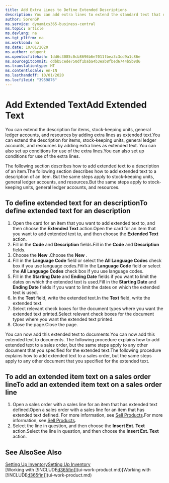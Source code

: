 ```yaml
---
title: Add Extra Lines to Define Extended Descriptions
description: You can add extra lines to extend the standard text that describes an item, a G/L account, and other data.
author: SorenGP
ms.service: dynamics365-business-central
ms.topic: article
ms.devlang: na
ms.tgt_pltfrm: na
ms.workload: na
ms.date: 10/01/2020
ms.author: edupont
ms.openlocfilehash: 1dd6c3085c0cb8696b6e7011fbea3c3cd9a1c86e
ms.sourcegitcommit: ddbb5cede750df1baba4b3eab8fbed6744b5b9d6
ms.translationtype: HT
ms.contentlocale: en-IN
ms.lasthandoff: 10/01/2020
ms.locfileid: "3959876"
---
```

# <a name="add-extended-text"></a><span data-ttu-id="ea6e7-103">Add Extended Text</span><span class="sxs-lookup"><span data-stu-id="ea6e7-103">Add Extended Text</span></span>

<span data-ttu-id="ea6e7-104">You can extend the description for items, stock-keeping units, general ledger accounts, and resources by adding extra lines as extended text.</span><span class="sxs-lookup"><span data-stu-id="ea6e7-104">You can extend the description for items, stock-keeping units, general ledger accounts, and resources by adding extra lines as extended text.</span></span> <span data-ttu-id="ea6e7-105">You can also set up conditions for use of the extra lines.</span><span class="sxs-lookup"><span data-stu-id="ea6e7-105">You can also set up conditions for use of the extra lines.</span></span>  

<span data-ttu-id="ea6e7-106">The following section describes how to add extended text to a description of an item.</span><span class="sxs-lookup"><span data-stu-id="ea6e7-106">The following section describes how to add extended text to a description of an item.</span></span> <span data-ttu-id="ea6e7-107">But the same steps apply to stock-keeping units, general ledger accounts, and resources.</span><span class="sxs-lookup"><span data-stu-id="ea6e7-107">But the same steps apply to stock-keeping units, general ledger accounts, and resources.</span></span>  

## <a name="to-define-extended-text-for-an-description"></a><span data-ttu-id="ea6e7-108">To define extended text for an description</span><span class="sxs-lookup"><span data-stu-id="ea6e7-108">To define extended text for an description</span></span>

1. <span data-ttu-id="ea6e7-109">Open the card for an item that you want to add extended text to, and then choose the **Extended Text** action.</span><span class="sxs-lookup"><span data-stu-id="ea6e7-109">Open the card for an item that you want to add extended text to, and then choose the **Extended Text** action.</span></span>
2. <span data-ttu-id="ea6e7-110">Fill in the **Code** and **Description** fields.</span><span class="sxs-lookup"><span data-stu-id="ea6e7-110">Fill in the **Code** and **Description** fields.</span></span>
3. <span data-ttu-id="ea6e7-111">Choose the **New** .</span><span class="sxs-lookup"><span data-stu-id="ea6e7-111">Choose the **New** .</span></span>
4. <span data-ttu-id="ea6e7-112">Fill in the **Language Code** field or select the **All Language Codes** check box if you use language codes.</span><span class="sxs-lookup"><span data-stu-id="ea6e7-112">Fill in the **Language Code** field or select the **All Language Codes** check box if you use language codes.</span></span>
5. <span data-ttu-id="ea6e7-113">Fill in the **Starting Date** and **Ending Date** fields if you want to limit the dates on which the extended text is used.</span><span class="sxs-lookup"><span data-stu-id="ea6e7-113">Fill in the **Starting Date** and **Ending Date** fields if you want to limit the dates on which the extended text is used.</span></span>
6. <span data-ttu-id="ea6e7-114">In the **Text** field, write the extended text.</span><span class="sxs-lookup"><span data-stu-id="ea6e7-114">In the **Text** field, write the extended text.</span></span>
7. <span data-ttu-id="ea6e7-115">Select relevant check boxes for the document types where you want the extended text printed.</span><span class="sxs-lookup"><span data-stu-id="ea6e7-115">Select relevant check boxes for the document types where you want the extended text printed.</span></span>
8. <span data-ttu-id="ea6e7-116">Close the page.</span><span class="sxs-lookup"><span data-stu-id="ea6e7-116">Close the page.</span></span>

<span data-ttu-id="ea6e7-117">You can now add this extended text to documents.</span><span class="sxs-lookup"><span data-stu-id="ea6e7-117">You can now add this extended text to documents.</span></span> <span data-ttu-id="ea6e7-118">The following procedure explains how to add extended text to a sales order, but the same steps apply to any other document that you specified for the extended text.</span><span class="sxs-lookup"><span data-stu-id="ea6e7-118">The following procedure explains how to add extended text to a sales order, but the same steps apply to any other document that you specified for the extended text.</span></span>  

## <a name="to-add-an-extended-item-text-on-a-sales-order-line"></a><span data-ttu-id="ea6e7-119">To add an extended item text on a sales order line</span><span class="sxs-lookup"><span data-stu-id="ea6e7-119">To add an extended item text on a sales order line</span></span>

1. <span data-ttu-id="ea6e7-120">Open a sales order with a sales line for an item that has extended text defined.</span><span class="sxs-lookup"><span data-stu-id="ea6e7-120">Open a sales order with a sales line for an item that has extended text defined.</span></span> <span data-ttu-id="ea6e7-121">For more information, see [Sell Products](sales-how-sell-products.md).</span><span class="sxs-lookup"><span data-stu-id="ea6e7-121">For more information, see [Sell Products](sales-how-sell-products.md).</span></span>
2. <span data-ttu-id="ea6e7-122">Select the line in question, and then choose the **Insert Ext. Text** action.</span><span class="sxs-lookup"><span data-stu-id="ea6e7-122">Select the line in question, and then choose the **Insert Ext. Text** action.</span></span>

## <a name="see-also"></a><span data-ttu-id="ea6e7-123">See Also</span><span class="sxs-lookup"><span data-stu-id="ea6e7-123">See Also</span></span>

[<span data-ttu-id="ea6e7-124">Setting Up Inventory</span><span class="sxs-lookup"><span data-stu-id="ea6e7-124">Setting Up Inventory</span></span>](inventory-setup-inventory.md)  
<span data-ttu-id="ea6e7-125">[Working with [!INCLUDE[d365fin](includes/d365fin_md.md)]](ui-work-product.md)</span><span class="sxs-lookup"><span data-stu-id="ea6e7-125">[Working with [!INCLUDE[d365fin](includes/d365fin_md.md)]](ui-work-product.md)</span></span>
